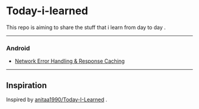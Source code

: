 # Today-i-learned
This repo is aiming to share the stuff that i learn from day to day .

---
### Android
* [Network Error Handling & Response Caching](https://medium.com/@tsaha.cse/advanced-retrofit2-part-1-network-error-handling-response-caching-77483cf68620)


---
## Inspiration
Inspired by [anitaa1990/Today-I-Learned](https://github.com/anitaa1990/Today-I-Learned) .
